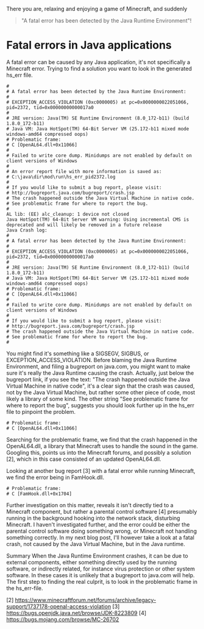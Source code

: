 There you are, relaxing and enjoying a game of Minecraft, and suddenly
> "A fatal error has been detected by the Java Runtime Environment"!

# Fatal errors in Java applications
A fatal error can be caused by any Java application, it's not specifically a Minecraft error. Trying to find a solution you want to look in the generated hs_err file.

```
#
# A fatal error has been detected by the Java Runtime Environment:
#
# EXCEPTION_ACCESS_VIOLATION (0xc0000005) at pc=0x0000000022051066, pid=2372, tid=0x00000000000017a0
#
# JRE version: Java(TM) SE Runtime Environment (8.0_172-b11) (build 1.8.0_172-b11)
# Java VM: Java HotSpot(TM) 64-Bit Server VM (25.172-b11 mixed mode windows-amd64 compressed oops)
# Problematic frame:
# C [OpenAL64.dll+0x11066]
#
# Failed to write core dump. Minidumps are not enabled by default on client versions of Windows
#
# An error report file with more information is saved as:
# C:\java\dir\mod\run\hs_err_pid2372.log
#
# If you would like to submit a bug report, please visit:
# http://bugreport.java.com/bugreport/crash.jsp
# The crash happened outside the Java Virtual Machine in native code.
# See problematic frame for where to report the bug.
#
AL lib: (EE) alc_cleanup: 1 device not closed
Java HotSpot(TM) 64-Bit Server VM warning: Using incremental CMS is deprecated and will likely be removed in a future release
Java Crash log:
#
# A fatal error has been detected by the Java Runtime Environment:
#
# EXCEPTION_ACCESS_VIOLATION (0xc0000005) at pc=0x0000000022051066, pid=2372, tid=0x00000000000017a0
#
# JRE version: Java(TM) SE Runtime Environment (8.0_172-b11) (build 1.8.0_172-b11)
# Java VM: Java HotSpot(TM) 64-Bit Server VM (25.172-b11 mixed mode windows-amd64 compressed oops)
# Problematic frame:
# C [OpenAL64.dll+0x11066]
#
# Failed to write core dump. Minidumps are not enabled by default on client versions of Windows
#
# If you would like to submit a bug report, please visit:
# http://bugreport.java.com/bugreport/crash.jsp
# The crash happened outside the Java Virtual Machine in native code.
# See problematic frame for where to report the bug.
#
```

You might find it's something like a SIGSEGV, SIGBUS, or EXCEPTION_ACCESS_VIOLATION. Before blaming the Java Runtime Environment, and filing a bugreport on java.com, you might want to make sure it's really the Java Runtime causing the crash. Actually, just below the bugreport link, if you see the text: "The crash happened outside the Java Virtual Machine in native code", it's a clear sign that the crash was caused, not by the Java Virtual Machine, but rather some other piece of code, most likely a library of some kind. The other string "See problematic frame for where to report the bug", suggests you should look further up in the hs_err file to pinpoint the problem. 

```
# Problematic frame:
# C [OpenAL64.dll+0x11066]
```

Searching for the problematic frame, we find that the crash happened in the OpenAL64.dll, a library that Minecraft uses to handle the sound in the game. Googling this, points us into the Minecraft forums, and possibly a solution [2], which in this case consisted of an updated OpenAL64.dll. 

Looking at another bug report [3] with a fatal error while running Minecraft, we find the error being in FamHook.dll. 
```
# Problematic frame:
# C [FamHook.dll+0x1704]
```

Further investigation on this matter, reveals it isn't directly tied to a Minecraft component, but rather a parental control software [4] presumably running in the background hooking into the network stack, disturbing Minecraft. I haven't investigated further, and the error could be either the parental control software doing something wrong, or Minecraft not handling something correctly. In my next blog post, I'll however take a look at a fatal crash, not caused by the Java Virtual Machine, but in the Java runtime.

Summary
When the Java Runtime Environment crashes, it can be due to external components, either something directly used by the running software, or indirectly related, for instance virus protection or other system software. In these cases it is unlikely that a bugreport to java.com will help. The first step to finding the real culprit, is to look in the problematic frame in the hs_err-file.

[2] https://www.minecraftforum.net/forums/archive/legacy-support/1737178-openal-access-violation
[3] https://bugs.openjdk.java.net/browse/JDK-8223809
[4] https://bugs.mojang.com/browse/MC-26702
